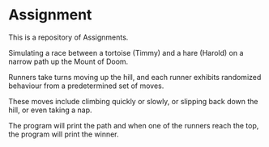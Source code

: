 # Assignment
This is a repository of Assignments.

Simulating a race between a tortoise (Timmy) and a hare (Harold) on a narrow path up the Mount of Doom. 

Runners take turns moving up the hill, and each runner exhibits randomized behaviour from a predetermined set of moves.

These moves include climbing quickly or slowly, or slipping back down the hill, or even taking a nap. 

The program will print the path and when one of the runners reach the top, the program will print the winner.
